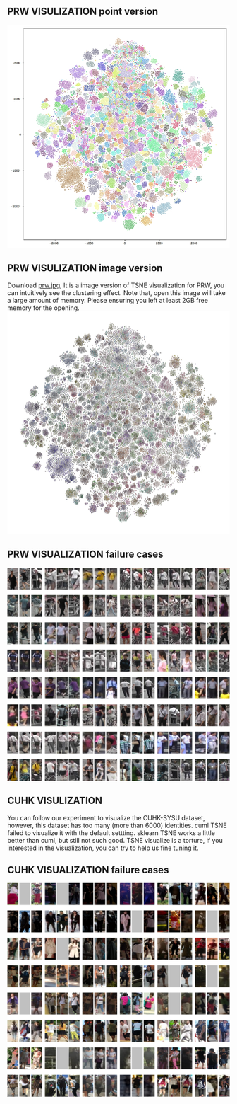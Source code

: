 ## PRW VISULIZATION point version
![TSNE_PRW.jpg](https://github.com/RuaHU/TLfPS/blob/master/experiment_results/TSNE_PRW.jpg)
## PRW VISULIZATION image version
Download [prw.jpg](https://drive.google.com/file/d/1269Zz3M8P6eYnhNK0JYsZua1Oep7zh8_/view?usp=sharing), It is a image version of TSNE visualization for PRW, you can intuitively see the clustering effect. Note that, open this image will take a large amount of memory. Please ensuring you left at least 2GB free memory for the opening.
![prw low resolution](https://github.com/RuaHU/TLfPS/blob/master/experiment_results/prw_low.jpg)

## PRW VISUALIZATION failure cases
![48 failure cases in PRW](https://github.com/RuaHU/TLfPS/blob/master/experiment_results/prw_canvas.jpg)

## CUHK VISULIZATION
You can follow our experiment to visualize the CUHK-SYSU dataset, however, this dataset has too many (more than 6000) identities. cuml TSNE failed to visualize it with the default settting. sklearn TSNE works a little better than cuml, but still not such good. TSNE visualize is a torture, if you interested in the visualization, you can try to help us fine tuning it.

## CUHK VISUALIZATION failure cases
![48 failure cases in CUHK-SYSU](https://github.com/RuaHU/TLfPS/blob/master/experiment_results/cuhk_canvas.jpg)
